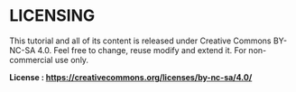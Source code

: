 # LICENSING

This tutorial and all of its content is released under Creative Commons BY-NC-SA 4.0.
Feel free to change, reuse modify and extend it.
For non-commercial use only.

**License : https://creativecommons.org/licenses/by-nc-sa/4.0/**

